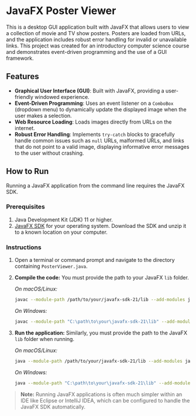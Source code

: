 # JavaFX Poster Viewer

This is a desktop GUI application built with JavaFX that allows users to view a collection of movie and TV show posters. Posters are loaded from URLs, and the application includes robust error handling for invalid or unavailable links. This project was created for an introductory computer science course and demonstrates event-driven programming and the use of a GUI framework.


## Features

-   **Graphical User Interface (GUI)**: Built with JavaFX, providing a user-friendly windowed experience.
-   **Event-Driven Programming**: Uses an event listener on a `ComboBox` (dropdown menu) to dynamically update the displayed image when the user makes a selection.
-   **Web Resource Loading**: Loads images directly from URLs on the internet.
-   **Robust Error Handling**: Implements `try-catch` blocks to gracefully handle common issues such as `null` URLs, malformed URLs, and links that do not point to a valid image, displaying informative error messages to the user without crashing.

## How to Run

Running a JavaFX application from the command line requires the JavaFX SDK.

### Prerequisites

1.  Java Development Kit (JDK) 11 or higher.
2.  [JavaFX SDK](https://gluonhq.com/products/javafx/) for your operating system. Download the SDK and unzip it to a known location on your computer.

### Instructions

1.  Open a terminal or command prompt and navigate to the directory containing `PosterViewer.java`.

2.  **Compile the code:**
    You must provide the path to your JavaFX `lib` folder.

    *On macOS/Linux:*
    ```bash
    javac --module-path /path/to/your/javafx-sdk-21/lib --add-modules javafx.controls PosterViewer.java
    ```
    *On Windows:*
    ```bash
    javac --module-path "C:\path\to\your\javafx-sdk-21\lib" --add-modules javafx.controls PosterViewer.java
    ```

3.  **Run the application:**
    Similarly, you must provide the path to the JavaFX `lib` folder when running.

    *On macOS/Linux:*
    ```bash
    java --module-path /path/to/your/javafx-sdk-21/lib --add-modules javafx.controls PosterViewer
    ```
    *On Windows:*
    ```bash
    java --module-path "C:\path\to\your\javafx-sdk-21\lib" --add-modules javafx.controls PosterViewer
    ```

> **Note:** Running JavaFX applications is often much simpler within an IDE like Eclipse or IntelliJ IDEA, which can be configured to handle the JavaFX SDK automatically.
